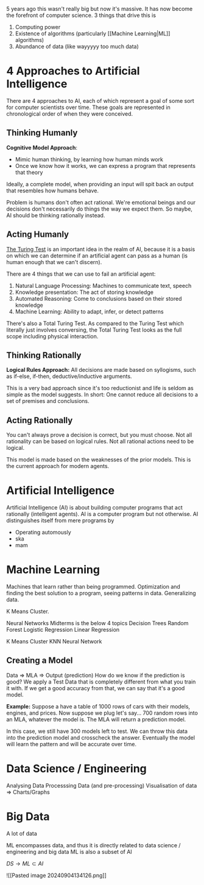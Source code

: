 5 years ago this wasn't really big but now it's massive. It has now become the forefront of computer science. 3 things that drive this is
1. Computing power
2. Existence of algorithms (particularly [[Machine Learning|ML]] algorithms)
3. Abundance of data (like wayyyyy too much data)
# 4 Approaches to Artificial Intelligence
There are 4 approaches to AI, each of which represent a goal of some sort for computer scientists over time. These goals are represented in chronological order of when they were conceived.
## Thinking Humanly
**Cognitive Model Approach**:
- Mimic human thinking, by learning how human minds work
- Once we know how it works, we can express a program that represents that theory

Ideally, a complete model, when providing an input will spit back an output that resembles how humans behave.

Problem is humans don't often act rational. We're emotional beings and our decisions don't necessarily do things the way we expect them. So maybe, AI should be thinking rationally instead.
## Acting Humanly
[The Turing Test](https://plato.stanford.edu/entries/turing-test/) is an important idea in the realm of AI, because it is a basis on which we can determine if an artificial agent can pass as a human (is human enough that we can't discern).

There are 4 things that we can use to fail an artificial agent:
1. Natural Language Processing: Machines to communicate text, speech
2. Knowledge presentation: The act of storing knowledge
3. Automated Reasoning: Come to conclusions based on their stored knowledge
4. Machine Learning: Ability to adapt, infer, or detect patterns

There's also a Total Turing Test. As compared to the Turing Test which literally just involves conversing, the Total Turing Test looks as the full scope including physical interaction.
## Thinking Rationally 
**Logical Rules Approach:**
All decisions are made based on syllogisms, such as if-else, if-then, deductive/inductive arguments. 

This is a very bad approach since it's too reductionist and life is seldom as simple as the model suggests. In short: One cannot reduce all decisions to a set of premises and conclusions.
## Acting Rationally
You can't always prove a decision is correct, but you must choose. Not all rationality can be based on logical rules. Not all rational actions need to be logical.

This model is made based on the weaknesses of the prior models. This is the current approach for modern agents.
# Artificial Intelligence
Artificial Intelligence (AI) is about building computer programs that act rationally (intelligent agents). AI is a computer program but not otherwise. AI distinguishes itself from mere programs by
- Operating automously
- ska
- mam
# Machine Learning
Machines that learn rather than being programmed. Optimization and finding the best solution to a program, seeing patterns in data. Generalizing data.

K Means Cluster.

Neural Networks
Midterms is the below 4 topics
Decision Trees
Random Forest
Logistic Regression
Linear Regression

K Means Cluster
KNN
Neural Network

## Creating a Model
Data => MLA => Output (prediction)
How do we know if the prediction is good? We apply a Test Data that is completely different from what you train it with. If we get a good accuracy from that, we can say that it's a good model.

**Example:**
Suppose a have a table of 1000 rows of cars with their models, engines, and prices. Now suppose we plug let's say... 700 random rows into an MLA, whatever the model is. The MLA will return a prediction model. 

In this case, we still have 300 models left to test. We can throw this data into the prediction model and crosscheck the answer. Eventually the model will learn the pattern and will be accurate over time.

# Data Science / Engineering
Analysing Data
Processsing Data (and pre-processing)
Visualisation of data => Charts/Graphs
# Big Data
A lot of data

ML encompasses data, and thus it is directly related to data science / engineering and big data
ML is also a subset of AI

$DS \rightarrow ML \subset AI$

































![[Pasted image 20240904134126.png]]